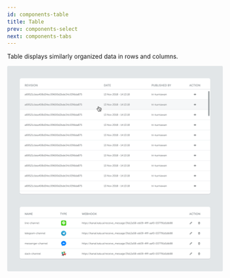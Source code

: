 ```yaml
---
id: components-table
title: Table
prev: components-select
next: components-tabs
---
```


<text-primary>

Table displays similarly organized data in rows and columns.

</text-primary>

![table/table-img](../../assets/images/design/components/table/table-img.png)
